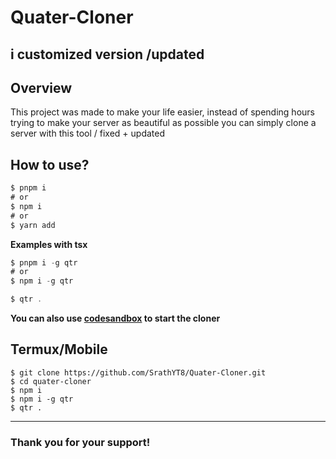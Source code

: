 # Quater-Cloner
i customized version /updated
---

## Overview
This project was made to make your life easier, instead of spending hours trying to make your server as beautiful as possible you can simply clone a server with this tool / fixed + updated


## How to use? 
```typescript
$ pnpm i
# or
$ npm i
# or
$ yarn add
```
**Examples with tsx**
```typescript
$ pnpm i -g qtr
# or
$ npm i -g qtr
```

```typescript
$ qtr .
```
**You can also use [codesandbox](https://codesandbox.io/dashboard/recent) to start the cloner**
## Termux/Mobile
```Termux/moblie
$ git clone https://github.com/SrathYT8/Quater-Cloner.git
$ cd quater-cloner
$ npm i
$ npm i -g qtr
$ qtr .
```
----

### Thank you for your support!
